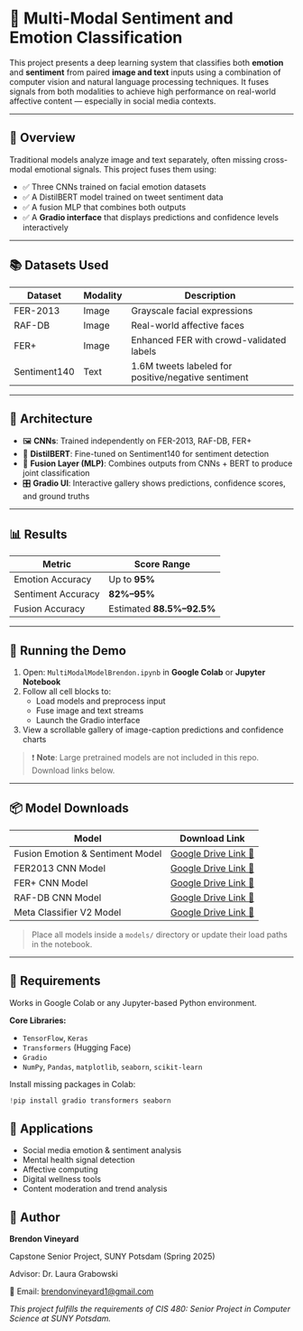# 🤖 Multi-Modal Sentiment and Emotion Classification

This project presents a deep learning system that classifies both **emotion** and **sentiment** from paired **image and text** inputs using a combination of computer vision and natural language processing techniques. It fuses signals from both modalities to achieve high performance on real-world affective content — especially in social media contexts.

---

## 🧠 Overview

Traditional models analyze image and text separately, often missing cross-modal emotional signals. This project fuses them using:

- ✅ Three CNNs trained on facial emotion datasets
- ✅ A DistilBERT model trained on tweet sentiment data
- ✅ A fusion MLP that combines both outputs
- ✅ A **Gradio interface** that displays predictions and confidence levels interactively

---

## 📚 Datasets Used

| Dataset       | Modality | Description                                     |
|---------------|----------|-------------------------------------------------|
| FER-2013      | Image    | Grayscale facial expressions                    |
| RAF-DB        | Image    | Real-world affective faces                      |
| FER+          | Image    | Enhanced FER with crowd-validated labels        |
| Sentiment140  | Text     | 1.6M tweets labeled for positive/negative sentiment |

---

## 🔧 Architecture

- 🖼️ **CNNs**: Trained independently on FER-2013, RAF-DB, FER+
- 💬 **DistilBERT**: Fine-tuned on Sentiment140 for sentiment detection
- 🔗 **Fusion Layer (MLP)**: Combines outputs from CNNs + BERT to produce joint classification
- 🎛️ **Gradio UI**: Interactive gallery shows predictions, confidence scores, and ground truths

---

## 📊 Results

| Metric            | Score Range |
|-------------------|-------------|
| Emotion Accuracy  | Up to **95%** |
| Sentiment Accuracy| **82%–95%** |
| Fusion Accuracy   | Estimated **88.5%–92.5%** |

---

## 🚀 Running the Demo

1. Open: `MultiModalModelBrendon.ipynb` in **Google Colab** or **Jupyter Notebook**
2. Follow all cell blocks to:
   - Load models and preprocess input
   - Fuse image and text streams
   - Launch the Gradio interface
3. View a scrollable gallery of image-caption predictions and confidence charts

> ❗ **Note**: Large pretrained models are not included in this repo. Download links below.

---

## 📦 Model Downloads

| Model                        | Download Link |
|-----------------------------|----------------|
| Fusion Emotion & Sentiment Model | [Google Drive Link 🔗](https://drive.google.com/file/d/1Pp9Vy1gNAJhTtugsFnHExmjKhhAzulBo/view?usp=sharing) |
| FER2013 CNN Model            | [Google Drive Link 🔗](https://drive.google.com/file/d/1IT27LIiKd8LptksYkC_9OE1atJ6aWz47/view?usp=sharing) |
| FER+ CNN Model              | [Google Drive Link 🔗](https://drive.google.com/file/d/1NrzpxEtkK9DQywLU6WIyQIq1PduoQ6YH/view?usp=sharing) |
| RAF-DB CNN Model            | [Google Drive Link 🔗](https://drive.google.com/file/d/1eCU5I_dZkgDOwA39NscJqDJqlCXU2LJD/view?usp=sharing) |
| Meta Classifier V2 Model  | [Google Drive Link 🔗](https://drive.google.com/file/d/1MxfpNEAxYssJiE3nTkaxl_RKCL64U7_c/view?usp=sharing) |

> Place all models inside a `models/` directory or update their load paths in the notebook.

---

## 📁 Requirements

Works in Google Colab or any Jupyter-based Python environment.

**Core Libraries:**

- `TensorFlow`, `Keras`
- `Transformers` (Hugging Face)
- `Gradio`
- `NumPy`, `Pandas`, `matplotlib`, `seaborn`, `scikit-learn`

Install missing packages in Colab:

```python
!pip install gradio transformers seaborn
```

## 🎯 Applications

- Social media emotion & sentiment analysis
- Mental health signal detection
- Affective computing
- Digital wellness tools
- Content moderation and trend analysis

## 👤 Author

**Brendon Vineyard**

Capstone Senior Project, SUNY Potsdam (Spring 2025)

Advisor: Dr. Laura Grabowski

📧 Email: brendonvineyard1@gmail.com

*This project fulfills the requirements of CIS 480: Senior Project in Computer Science at SUNY Potsdam.*

